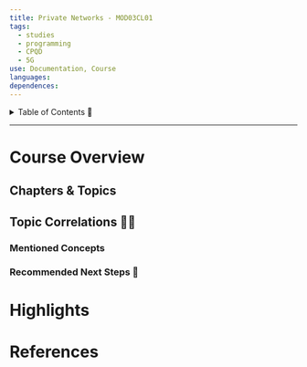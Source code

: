 ```yaml
---
title: Private Networks - MOD03CL01
tags:
  - studies
  - programming
  - CPQD
  - 5G
use: Documentation, Course
languages: 
dependences:
---
```


<details> <summary>Table of Contents 🔖</summary>

- [Course Overview](#course-overview)
  - [Chapters \& Topics](#chapters--topics)
  - [Topic Correlations 📡🔗](#topic-correlations-)
    - [Mentioned Concepts](#mentioned-concepts)
    - [Recommended Next Steps 🚀](#recommended-next-steps-)
- [Highlights](#highlights)
- [References](#references)

</details>

---

# Course Overview
## Chapters & Topics
## Topic Correlations 📡🔗
### Mentioned Concepts
### Recommended Next Steps 🚀
# Highlights
# References
